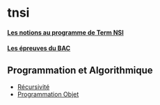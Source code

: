 # tnsi

#### [Les notions au programme de Term NSI](./NSI-entr%C3%A9es-pr%C3%A9pond%C3%A9rantes.pdf)
#### [Les épreuves du BAC](./D%C3%A9finition%20Epreuve%20Term.pdf)
## Programmation et Algorithmique
* [Récursivité](./01)
* [Programmation Objet](./02)
